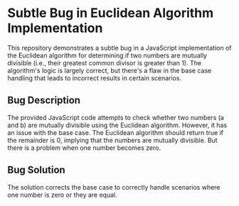 # Subtle Bug in Euclidean Algorithm Implementation

This repository demonstrates a subtle bug in a JavaScript implementation of the Euclidean algorithm for determining if two numbers are mutually divisible (i.e., their greatest common divisor is greater than 1). The algorithm's logic is largely correct, but there's a flaw in the base case handling that leads to incorrect results in certain scenarios.

## Bug Description

The provided JavaScript code attempts to check whether two numbers (a and b) are mutually divisible using the Euclidean algorithm. However, it has an issue with the base case. The Euclidean algorithm should return true if the remainder is 0, implying that the numbers are mutually divisible.  But there is a problem when one number becomes zero. 

## Bug Solution

The solution corrects the base case to correctly handle scenarios where one number is zero or they are equal.